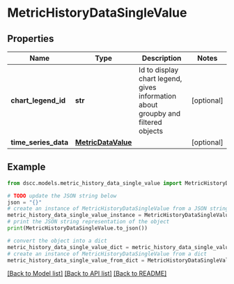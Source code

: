 # MetricHistoryDataSingleValue


## Properties

Name | Type | Description | Notes
------------ | ------------- | ------------- | -------------
**chart_legend_id** | **str** | Id to display chart legend, gives information about groupby and filtered objects | [optional] 
**time_series_data** | [**MetricDataValue**](MetricDataValue.md) |  | [optional] 

## Example

```python
from dscc.models.metric_history_data_single_value import MetricHistoryDataSingleValue

# TODO update the JSON string below
json = "{}"
# create an instance of MetricHistoryDataSingleValue from a JSON string
metric_history_data_single_value_instance = MetricHistoryDataSingleValue.from_json(json)
# print the JSON string representation of the object
print(MetricHistoryDataSingleValue.to_json())

# convert the object into a dict
metric_history_data_single_value_dict = metric_history_data_single_value_instance.to_dict()
# create an instance of MetricHistoryDataSingleValue from a dict
metric_history_data_single_value_from_dict = MetricHistoryDataSingleValue.from_dict(metric_history_data_single_value_dict)
```
[[Back to Model list]](../README.md#documentation-for-models) [[Back to API list]](../README.md#documentation-for-api-endpoints) [[Back to README]](../README.md)


